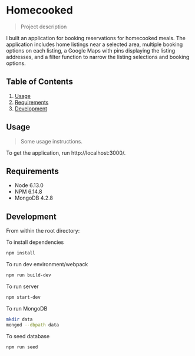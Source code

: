 # Homecooked

> Project description

I built an application for booking reservations for homecooked meals. The application includes home listings near a selected area, multiple booking options on each listing, a Google Maps with pins displaying the listing addresses, and a filter function to narrow the listing selections and booking options.

## Table of Contents

1. [Usage](#Usage)
1. [Requirements](#requirements)
1. [Development](#development)

## Usage

> Some usage instructions.

To get the application, run http://localhost:3000/.

## Requirements

- Node 6.13.0
- NPM 6.14.8
- MongoDB 4.2.8

## Development

From within the root directory:

To install dependencies

```sh
npm install
```

To run dev environment/webpack

```sh
npm run build-dev
```

To run server

```sh
npm start-dev
```

To run MongoDB

```sh
mkdir data
mongod --dbpath data
```

To seed database

```sh
npm run seed
```
